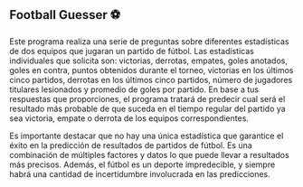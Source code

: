 ## Football Guesser ⚽
Este programa realiza una serie de preguntas sobre diferentes estadísticas de dos equipos que jugaran un partido de fútbol. Las estadísticas individuales que solicita son: victorias, derrotas, empates, goles anotados, goles en contra, puntos obtenidos durante el torneo, victorias en los últimos cinco partidos, derrotas en los últimos cinco partidos, número de jugadores titulares lesionados y promedio de goles por partido. En base a tus respuestas que proporciones, el programa tratará de predecir cual será el resultado más probable de que suceda en el tiempo regular del partido ya sea victoria, empate o derrota de los equipos correspondientes.

Es importante destacar que no hay una única estadística que garantice el éxito en la predicción de resultados de partidos de fútbol. Es una combinación de múltiples factores y datos lo que puede llevar a resultados más precisos. Además, el fútbol es un deporte impredecible, y siempre habrá una cantidad de incertidumbre involucrada en las predicciones.
